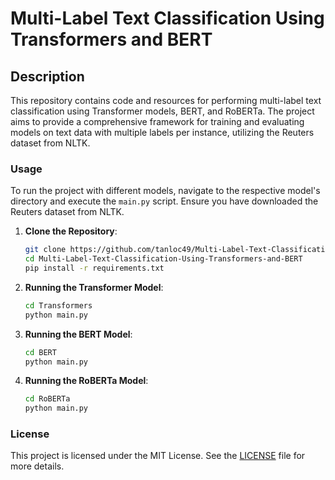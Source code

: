 # Multi-Label Text Classification Using Transformers and BERT

## Description
This repository contains code and resources for performing multi-label text classification using Transformer models, BERT, and RoBERTa. The project aims to provide a comprehensive framework for training and evaluating models on text data with multiple labels per instance, utilizing the Reuters dataset from NLTK.

### Usage
To run the project with different models, navigate to the respective model's directory and execute the `main.py` script. Ensure you have downloaded the Reuters dataset from NLTK.

1. **Clone the Repository**:
    ```bash
    git clone https://github.com/tanloc49/Multi-Label-Text-Classification-Using-Transformers-and-BERT.git
    cd Multi-Label-Text-Classification-Using-Transformers-and-BERT
    pip install -r requirements.txt
    ```

2. **Running the Transformer Model**:
    ```bash
    cd Transformers
    python main.py
    ```

3. **Running the BERT Model**:
    ```bash
    cd BERT
    python main.py
    ```

4. **Running the RoBERTa Model**:
    ```bash
    cd RoBERTa
    python main.py
    ```


### License
This project is licensed under the MIT License. See the [LICENSE](LICENSE) file for more details.
